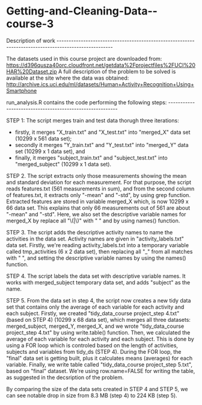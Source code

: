 # Getting-and-Cleaning-Data--course-3

Description of work -----------------------------------------------------------------------------------------------------

The datasets used in this course project are downloaded from: 
https://d396qusza40orc.cloudfront.net/getdata%2Fprojectfiles%2FUCI%20HAR%20Dataset.zip
A full description of the problem to be solved is available at the site where the data was obtained:
http://archive.ics.uci.edu/ml/datasets/Human+Activity+Recognition+Using+Smartphone

run_analysis.R contains the code performing the following steps: ---------------------------------------------------------

STEP 1: The script merges train and test data thorugh three iterations: 
 - firstly, it merges "X_train.txt" and "X_test.txt" into "merged_X" data set (10299 x 561 data set); 
 - secondly it merges "Y_train.txt" and "Y_test.txt" into "merged_Y" data set (10299 x 1 data set), and 
 - finally, it merges "subject_train.txt" and "subject_test.txt" into "merged_subject" (10299 x 1 data set). 

STEP 2. The script extracts only those measurements showing the mean and standard deviation for each measurement. For that purpose, the script reads features.txt (561 measurements in sum), and from the second column of features.txt, it extracts only "-mean" and "-std", by using grep function. Extracted features are stored in variable merged_X which, is now 10299 x 66 data set. This explains that only 66 measurements out of 561 are about "-mean" and "-std". Here, we also set the descriptive variable names for merged_X by replace all "\\(|\\)" with " " and by using names() function. 

STEP 3. The script adds the descriptive activity names to name the activities in the data set. Activity names are given in "activity_labels.txt" data set. Firstly, we're reading activity_labels.txt into a temporary variable called tmp_activities (6 x 2 data set), then replacing all "_" from all matches with " ", and setting the descriptive variable names by using the names() function. 

STEP 4. The script labels the data set with descriptive variable names. It works with merged_subject temporary data set, and adds "subject" as the name.  

STEP 5. From the data set in step 4, the script now creates a new tidy data set that contains only the average of each variable for each activity and each subject. Firstly, we created "tidy_data_course project_step 4.txt" (based on STEP 4) (10299 x 68 data set), which merges all three datasets: merged_subject, merged_Y, merged_X, and we wrote "tidy_data_course project_step 4.txt" by using write.table() function. Then, we calculated the average of each variable for each activity and each subject. This is done by using a FOR loop which is controled based on the length of activities, subjects and variables from tidy_ds (STEP 4). During the FOR loop, the "final" data set is getting built, plus it calculates means (averages) for each variable. Finally, we write table called "tidy_data_course project_step 5.txt", based on "final" dataset. We're using row.name=FALSE for writing the table, as suggested in the decsription of the problem. 

By comparing the size of the data sets created in STEP 4 and STEP 5, we can see notable drop in size from 8.3 MB (step 4) to 224 KB (step 5).
